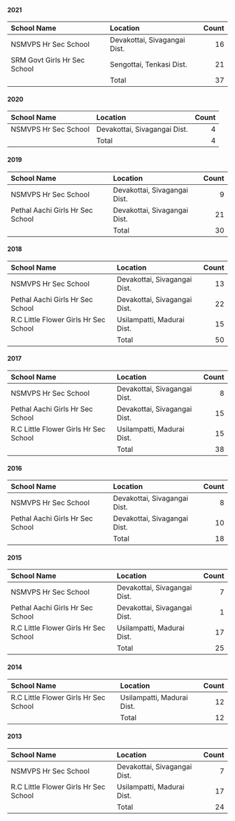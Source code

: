 
#### 2021
| School Name                               | Location                          | Count             |
| :-                                        | :-                                | -:                |
| NSMVPS Hr Sec School                      | Devakottai, Sivagangai Dist.      |                16 |
| SRM Govt Girls Hr Sec School              | Sengottai, Tenkasi Dist.          |                21 |
|                                           | Total                             |                37 |

#### 2020
| School Name                               | Location                          | Count             |
| :-                                        | :-                                | -:                |
| NSMVPS Hr Sec School                      | Devakottai, Sivagangai Dist.      |                 4 |
|                                           | Total                             |                 4 |

#### 2019
| School Name                               | Location                          | Count             |
| :-                                        | :-                                | -:                |
| NSMVPS Hr Sec School                      | Devakottai, Sivagangai Dist.      |                 9 |
| Pethal Aachi Girls Hr Sec School          | Devakottai, Sivagangai Dist.      |                21 |
|                                           | Total                             |                30 |

#### 2018
| School Name                               | Location                          | Count             |
| :-                                        | :-                                | -:                |
| NSMVPS Hr Sec School                      | Devakottai, Sivagangai Dist.      |                13 |
| Pethal Aachi Girls Hr Sec School          | Devakottai, Sivagangai Dist.      |                22 |
| R.C Little Flower Girls Hr Sec School     | Usilampatti, Madurai Dist.        |                15 |
|                                           | Total                             |                50 |

#### 2017
| School Name                               | Location                          | Count             |
| :-                                        | :-                                | -:                |
| NSMVPS Hr Sec School                      | Devakottai, Sivagangai Dist.      |                 8 |
| Pethal Aachi Girls Hr Sec School          | Devakottai, Sivagangai Dist.      |                15 |
| R.C Little Flower Girls Hr Sec School     | Usilampatti, Madurai Dist.        |                15 |
|                                           | Total                             |                38 |

#### 2016
| School Name                               | Location                          | Count             |
| :-                                        | :-                                | -:                |
| NSMVPS Hr Sec School                      | Devakottai, Sivagangai Dist.      |                 8 |
| Pethal Aachi Girls Hr Sec School          | Devakottai, Sivagangai Dist.      |                10 |
|                                           | Total                             |                18 |

#### 2015
| School Name                               | Location                          | Count             |
| :-                                        | :-                                | -:                |
| NSMVPS Hr Sec School                      | Devakottai, Sivagangai Dist.      |                 7 |
| Pethal Aachi Girls Hr Sec School          | Devakottai, Sivagangai Dist.      |                 1 |
| R.C Little Flower Girls Hr Sec School     | Usilampatti, Madurai Dist.        |                17 |
|                                           | Total                             |                25 |

#### 2014
| School Name                               | Location                          | Count             |
| :-                                        | :-                                | -:                |
| R.C Little Flower Girls Hr Sec School     | Usilampatti, Madurai Dist.        |                12 |
|                                           | Total                             |                12 |

#### 2013
| School Name                               | Location                          | Count             |
| :-                                        | :-                                | -:                |
| NSMVPS Hr Sec School                      | Devakottai, Sivagangai Dist.      |                 7 |
| R.C Little Flower Girls Hr Sec School     | Usilampatti, Madurai Dist.        |                17 |
|                                           | Total                             |                24 |


